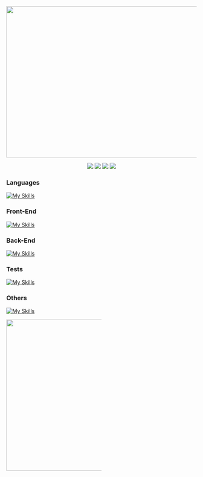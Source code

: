 <img width="900" height="400" src="https://i.imgur.com/PW97SDw.png">

<br/>
  
<div align="center">

  [![](https://img.shields.io/badge/LinkedIn-0077B5?style=for-the-badge&logo=linkedin&logoColor=white)](https://www.linkedin.com/in/vinicius-benfica/)
  [![](https://img.shields.io/badge/Instagram-E4405F?style=for-the-badge&logo=instagram&logoColor=white)](https://www.instagram.com/vb_benfica/)
  [![](https://img.shields.io/badge/Twitter-1DA1F2?style=for-the-badge&logo=twitter&logoColor=white)](https://twitter.com/VBbenfica)
  [![](https://img.shields.io/badge/Facebook-1877F2?style=for-the-badge&logo=facebook&logoColor=white)](https://www.facebook.com/Vinicius.Benfica.Ruy)
</div>

<div align="left" style="idth: 50%">

### Languages
[![My Skills](https://skillicons.dev/icons?i=js,ts&theme=dark&&perline=5)](https://skillicons.dev)

### Front-End
[![My Skills](https://skillicons.dev/icons?i=nextjs,react,vue,tailwind,bootstrap,jquery,html,css,sass,styledcomponents&theme=dark&&perline=5)](https://skillicons.dev)

### Back-End
[![My Skills](https://skillicons.dev/icons?i=nestjs,nodejs&theme=dark)](https://skillicons.dev)

### Tests
[![My Skills](https://skillicons.dev/icons?i=jest,vitest&theme=dark)](https://skillicons.dev)

### Others
[![My Skills](https://skillicons.dev/icons?i=docker,git,vite&theme=dark)](https://skillicons.dev)
</div>

<div align="right" style="width: 50%">
<img height="400" widht="400" src="https://i.pinimg.com/originals/5e/b1/16/5eb11602ed6c805919e0842d1b70cc9a.gif">
<div

